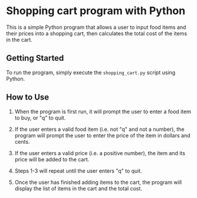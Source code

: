 # Shopping cart program with Python

This is a simple Python program that allows a user to input food items and their prices into a shopping cart, then calculates the total cost of the items in the cart.

## Getting Started

To run the program, simply execute the ```shopping_cart.py``` script using Python.

## How to Use

1. When the program is first run, it will prompt the user to enter a food item to buy, or "q" to quit.

2. If the user enters a valid food item (i.e. not "q" and not a number), the program will prompt the user to enter the price of the item in dollars and cents.

3. If the user enters a valid price (i.e. a positive number), the item and its price will be added to the cart.

4. Steps 1-3 will repeat until the user enters "q" to quit.

5. Once the user has finished adding items to the cart, the program will display the list of items in the cart and the total cost.

